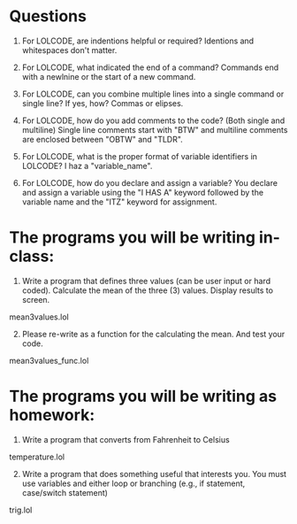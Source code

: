 # Questions

1) For LOLCODE, are indentions helpful or required?
Identions and whitespaces don't matter.

2) For LOLCODE, what indicated the end of a command?
Commands end with a newlnine or the start of a new command.

3) For LOLCODE, can you combine multiple lines into a single command or single line? If yes, how?
Commas or elipses. 

4) For LOLCODE, how do you add comments to the code? (Both single and multiline)
Single line comments start with "BTW" and multiline comments are enclosed between "OBTW" and "TLDR".

5) For LOLCODE, what is the proper format of variable identifiers in LOLCODE?
I haz a "variable_name". 

6) For LOLCODE, how do you declare and assign a variable?
You declare and assign a variable using the "I HAS A" keyword followed by the variable name and the "ITZ" keyword for assignment.

# The programs you will be writing in-class:

1) Write a program that defines three values (can be user input or hard coded). Calculate the mean of the three (3) values. Display results to screen.

mean3values.lol

2) Please re-write as a function for the calculating the mean. And test your code.

mean3values_func.lol

# The programs you will be writing as homework:

1) Write a program that converts from Fahrenheit to Celsius

temperature.lol

2) Write a program that does something useful that interests you. You must use variables and either loop or branching (e.g., if statement, case/switch statement)

trig.lol
